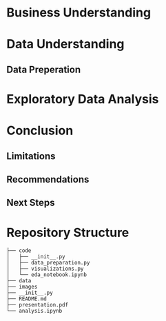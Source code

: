# Business Understanding

# Data Understanding

## Data Preperation

# Exploratory Data Analysis

# Conclusion

## Limitations

## Recommendations

## Next Steps



# Repository Structure


```
├── code
│   ├── __init__.py
│   ├── data_preparation.py
│   ├── visualizations.py
│   └── eda_notebook.ipynb
├── data
├── images
├── __init__.py
├── README.md
├── presentation.pdf
└── analysis.ipynb
```
